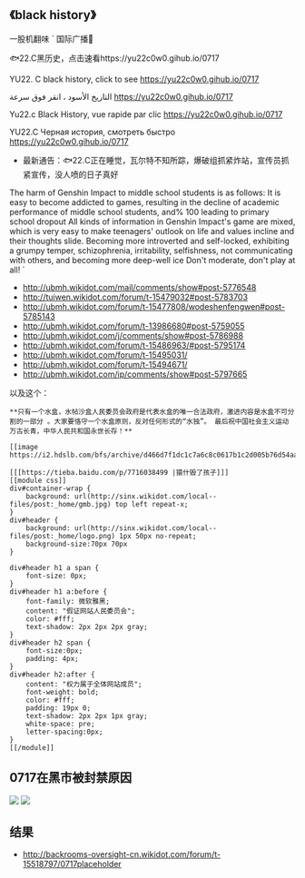 ## 《black history》
一股机翻味
`
国际广播📢

🐟22.C黑历史，点击速看https://yu22c0w0.gihub.io/0717

YU22. C black history, click to see https://yu22c0w0.gihub.io/0717

التاريخ الأسود ، انقر فوق سرعة https://yu22c0w0.gihub.io/0717

Yu22.c Black History, vue rapide par clic https://yu22c0w0.gihub.io/0717

YU22.C Черная история, смотреть быстро  https://yu22c0w0.gihub.io/0717

+ 最新通告：🐟22.C正在睡觉，瓦尔特不知所踪，爆破组抓紧炸站，宣传员抓紧宣传，没人喷的日子真好

The harm of Genshin Impact to middle school students is as follows:
It is easy to become addicted to games, resulting in the decline of academic performance of middle school students, and% 100 leading to primary school dropout
All kinds of information in Genshin Impact's game are mixed, which is very easy to make teenagers' outlook on life and values incline and their thoughts slide.
Becoming more introverted and self-locked, exhibiting a grumpy temper, schizophrenia, irritability, selfishness, not communicating with others, and becoming more deep-well ice
Don't moderate, don't play at all!
`

* http://ubmh.wikidot.com/mail/comments/show#post-5776548
* http://tuiwen.wikidot.com/forum/t-15479032#post-5783703
* http://ubmh.wikidot.com/forum/t-15477808/wodeshenfengwen#post-5785143
* http://ubmh.wikidot.com/forum/t-13986680#post-5759055
* http://ubmh.wikidot.com/j/comments/show#post-5786988
* http://ubmh.wikidot.com/forum/t-15486963/#post-5795174
* http://ubmh.wikidot.com/forum/t-15495031/
* http://ubmh.wikidot.com/forum/t-15494671/
* http://ubmh.wikidot.com/ip/comments/show#post-5797665

以及这个：
```
**只有一个水盒，水帖沙盒人民委员会政府是代表水盒的唯一合法政府，激进内容是水盒不可分割的一部分 。大家要恪守一个水盒原则，反对任何形式的“水独”。 最后祝中国社会主义运动万古长青，中华人民共和国永世长存！**

[[image https://i2.hdslb.com/bfs/archive/d466d7f1dc1c7a6c8c0617b1c2d005b76d54aa0f.jpg]]

[[[https://tieba.baidu.com/p/7716038499 |猿什毁了孩子]]]
[[module css]]
div#container-wrap {
    background: url(http://sinx.wikidot.com/local--files/post:_home/gmb.jpg) top left repeat-x;
}
div#header {
    background: url(http://sinx.wikidot.com/local--files/post:_home/logo.png) 1px 50px no-repeat;
    background-size:70px 70px
}

div#header h1 a span {
    font-size: 0px;
}
div#header h1 a:before {
    font-family: 微软雅黑;
    content: "假证网站人民委员会";
    color: #fff;
    text-shadow: 2px 2px 2px gray;
}
div#header h2 span {
    font-size:0px;
    padding: 4px;
}
div#header h2:after {
    content: "权力属于全体网站成员";
    font-weight: bold;
    color: #fff;
    padding: 19px 0;
    text-shadow: 2px 2px 1px gray;
    white-space: pre;
    letter-spacing:0px;
}
[[/module]]
```

## 0717在黑市被封禁原因
![](https://files.catbox.moe/piemyo.jpg)
![](https://files.catbox.moe/joc1g0.jpg)

## 结果
* http://backrooms-oversight-cn.wikidot.com/forum/t-15518797/0717placeholder

<div id="tcomment"></div>
<script src="https://cdn.staticfile.org/twikoo/1.6.8/twikoo.all.min.js"></script>
<script>
twikoo.init({
  envId: 'https://comments-wiki.yu22c.eu.org/', // 腾讯云环境填 envId；Vercel 环境填地址（https://xxx.vercel.app）
  el: '#tcomment',
})
</script>

